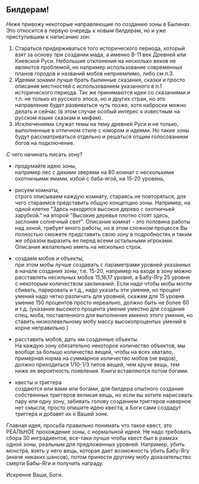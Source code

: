 ## Билдерам!

<i class="letter letter-n">Н</i>иже привожу некоторые направляющие по созданию зоны в Былинах. Это относится в первую очередь к новым билдерам, но и уже приступившим к написанию зон:

1. Стараться придерживаться того исторического периода, который взят за основу при создании мада, а именно 8-11 век Древней или Киевской Руси. Небольшие отклонения на несколько веков не являются проблемой, но например использование современных планов городов и названий мобов неприемлимо, либо см.п.3.
2. Идеями зонами лучше брать былинные сказания, сказки и просто описания местностей с использованием указанного в п.1 исторического периода. Так же принимаются идеи со сказаниями и т.п. не только из русского эпоса, но и других стран, но это направление будет развиваться чуть позже, хотя наброски можно делать и сейчас (в этом случае особый интерес к известным на русском языке сказкам и мифам).
3. Исключениями служат темы на тему древней Руси и не только, выполненные в отличном стиле с юмором и идеями. Но такие зоны будут рассматриваться отдельно и решаться отщим голосованием богов на подключение.

<i class="letter letter-s">С</i> чего начинать писать зону?

- продумайте идею зоны,  
например лес с дикими зверями на 80 комнат с несколькими охотничьими ямами, избой с баба-ягой, на 15-20 уровень, 

- рисуем комнаты,  
строго описываем каждую комнату, стараясь не повторяться, для чего стараемся представить общую концепцию зоны. Например, на одной клетке "Здесь находится высокое дерево с охотничьей зарубкой." на второй "Высокие деревья плотно стоят здесь, заслоняя солнечный свет". Описание комнат - это половина работы над зоной, требует много работы, но в этом сложном процессе Вы полностью сможете представить свою зону в подробностях и таким же образом выразить ее перед всеми остальными игроками. Описания желательно иметь на несколько строк.

- создаем мобов и объекты,  
при этом мобы лучше создавать с параметрами уровней указанных в начале создания зоны, т.е. 15-20, например на входе в зону можно расставлять несильных мобов 15,16,17 уровня, а Бабу-Ягу 25 уровня с некоторым количеством заклинаний. Если надо чтобы мобы могли сбивать, парировать и т.д., надо указать эти умения, но процент умений надо четко различать для уровней, скажем для 15 уровня умение 150 процентов просто нереально, должно быть не более 60 и т.д. (указание высокого процента умения уместно для создания спец. моба, поставленного для выполнения имеено этого умения, но ставить низколевельному мобу массу высокопроцентых умений в корне неправильно.)

- расставить мобов, дать им созданные объекты.  
На каждую зону обязательно некоторое количество объектов, мы вообще за большо количество вещей, чтобы на всех хватало, примерная норма на суммарное количество мобов (не видов), должно приходиться 1/10-1/3 типов вещей, чем круче вещь, тем ниже ее вероятность появления. Книги вставляются потом богами.

- квесты и триггера  
создаются или вами или богами, для билдера опытного создание собственных триггеров великая вещь, но если вы хотите нарисовать пару или одну зону, забивать голову созданием триггеров наверное нет смысла, просто опишите идею квеста, а Боги сами создадут триггера и добавят их к Вашей зоне.

<i class="letter letter-g">Г</i>лавная идея, просьба правильно понимать что такое квест, это РЕАЛЬНОЕ прохождение зоны, с нормальной идеей. Не надо требовать сбора 30 инградиентов, все-таки лучше чтобы квест был в рамках одной зоны, реальным для предложенных уровней. Например, убить монстра, взять у него вещь, которая дает возможность убить Бабу-Ягу (иначе никаких шансов), потом принести другому мобу доказательство смерти Бабы-Яги и получить награду.

<p class='text-right mt-4'>
Искренне Ваши, Боги.
</p>
